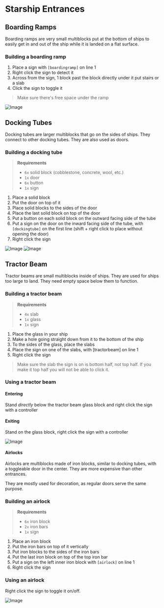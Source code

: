 # Starship Entrances
## Boarding Ramps
Boarding ramps are very small multiblocks put at the bottom of ships
to easily get in and out of the ship while it is landed on a flat surface.

### Building a boarding ramp
1. Place a sign with `[boardingramp]` on line 1
2. Right click the sign to detect it
3. Across from the sign, 1 block past the block directly under it
   put stairs or a slab
4. Click the sign to toggle it

> Make sure there's free space under the ramp

![Image](https://forum.starlegacy.net/uploads/default/original/1X/4717ef73b51e099358ed55ff92bb113002366b17.jpeg)

## Docking Tubes
Docking tubes are larger multiblocks that go on the sides of ships.
They connect to other docking tubes.
They are also used as doors.

### Building a docking tube
> **Requirements**
> * `6x` solid block (cobblestone, concrete, wool, etc.)
> * `1x` door
> * `6x` button
> * `1x` sign

1. Place a solid block
2. Put the door on top of it
3. Place solid blocks to the sides of the door
4. Place the last solid block on top of the door
5. Put a button on each solid block on the outward facing side of the tube
6. Put a sign on the door on the inward facing side of the tube,
   with `[dockingtube]` on the first line
   (shift + right click to place without opening the door)
7. Right click the sign

![Image](https://forum.starlegacy.net/uploads/default/original/1X/4640830b89d824c07a9c008cb76565aeb9217b5c.jpeg)
![Image](https://forum.starlegacy.net/uploads/default/original/1X/7db6e721b6da10a0ba4bdc4671b563b3f65f042a.jpeg)

## Tractor Beam
Tractor beams are small multiblocks inside of ships.
They are used for ships too large to land.
They need empty space below them to function.

### Building a tractor beam
> **Requirements**
> * `4x` slab
> * `1x` glass
> * `1x` sign

1. Place the glass in your ship
2. Make a hole going straight down from it to the bottom of the ship
3. To the sides of the glass, place the slabs
4. Place the sign on one of the slabs, with [tractorbeam] on line 1
5. Right click the sign

> Make sure the slab the sign is on is bottom half, not top half.
> If you make it top half you will not be able to click it.

### Using a tractor beam

#### Entering
Stand *directly* below the tractor beam glass block
and right click the sign with a controller

#### Exiting
Stand on the glass block, right click the sign with a controller

![Image](https://forum.starlegacy.net/uploads/default/original/1X/6bdaf22a2cdcba1f1222c6e71fa3ae987330196b.jpeg)

#### Airlocks
Airlocks are multiblocks made of iron blocks, similar to docking tubes,
with a toggleable door in the center.
They are more expensive than other entrances.

They are mostly used for decoration,
as regular doors serve the same purpose.

### Building an airlock
> **Requirements**
> * `6x` iron block
> * `2x` iron bars
> * `1x` sign

1. Place an iron block
2. Put the iron bars on top of it vertically
3. Put iron blocks to the sides of the iron bars
4. Put the last iron block on top of the top iron bar
5. Put a sign on the left inner iron block with `[airlock]` on line 1
6. Right click the sign

### Using an airlock
Right click the sign to toggle it on/off.

![Image](https://forum.starlegacy.net/uploads/default/original/1X/198d77876c615988a36e654d7bf989a881256917.jpeg)
